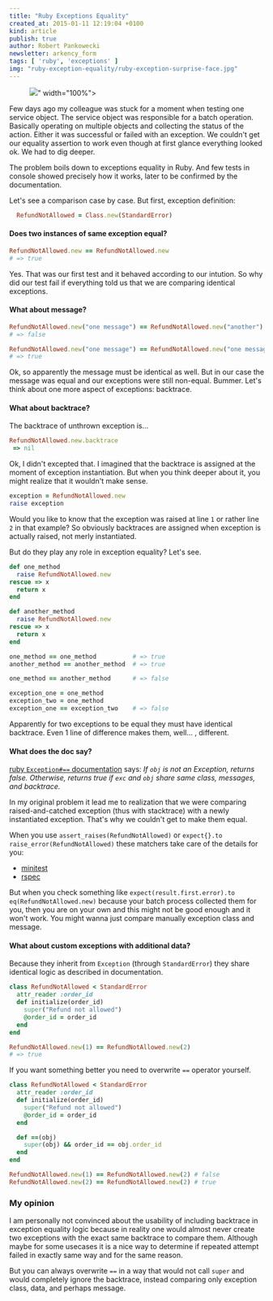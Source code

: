 ```yaml
---
title: "Ruby Exceptions Equality"
created_at: 2015-01-11 12:19:04 +0100
kind: article
publish: true
author: Robert Pankowecki
newsletter: arkency_form
tags: [ 'ruby', 'exceptions' ]
img: "ruby-exception-equality/ruby-exception-surprise-face.jpg"
---
```


<p>
  <figure>
    <img src="<%= src_fit("ruby-exception-equality/ruby-exception-surprise-face.jpg") %>" width="100%">
  </figure>
</p>

Few days ago my colleague was stuck for a moment when testing one service object.
The service object was responsible for a batch operation. Basically operating on
multiple objects and collecting the status of the action. Either it was successful
or failed with an exception. We couldn't get our equality assertion to work even
though at first glance everything looked ok. We had to dig deeper.

<!-- more -->

The problem boils down to exceptions equality in Ruby. And few tests in console
showed precisely how it works, later to be confirmed by the documentation.

Let's see a comparison case by case. But first, exception definition:

```ruby
  RefundNotAllowed = Class.new(StandardError)
```

#### Does two instances of same exception equal?

```ruby
RefundNotAllowed.new == RefundNotAllowed.new
# => true
```

Yes. That was our first test and it behaved according to our intution. So why did our
test fail if everything told us that we are comparing identical exceptions.

#### What about message?

```ruby
RefundNotAllowed.new("one message") == RefundNotAllowed.new("another")
# => false

RefundNotAllowed.new("one message") == RefundNotAllowed.new("one message")
# => true
```

Ok, so apparently the message must be identical as well. But in our case the
message was equal and our exceptions were still non-equal. Bummer. Let's think
about one more aspect of exceptions: backtrace.

#### What about backtrace?

The backtrace of unthrown exception is...

```ruby
RefundNotAllowed.new.backtrace
 => nil
```

Ok, I didn't excepted that. I imagined that the backtrace is assigned at the
moment of exception instantiation. But when you think deeper about it, you
might realize that it wouldn't make sense.

```ruby
exception = RefundNotAllowed.new
raise exception
```

Would you like to know that the exception was raised at line `1` or rather
line `2` in that example? So obviously backtraces are assigned when
exception is actually raised, not merly instantiated.

But do they play any role in exception equality? Let's see.

```ruby
def one_method
  raise RefundNotAllowed.new
rescue => x
  return x
end

def another_method
  raise RefundNotAllowed.new
rescue => x
  return x
end

one_method == one_method          # => true
another_method == another_method  # => true

one_method == another_method      # => false

exception_one = one_method
exception_two = one_method
exception_one == exception_two    # => false
```

Apparently for two exceptions to be equal they must have identical
backtrace. Even 1 line of difference makes them, well... , different.

#### What does the doc say?

[ruby `Exception#==` documentation](http://www.ruby-doc.org/core-2.2.0/Exception.html#method-i-3D-3D) says:
_If `obj` is not an Exception, returns false. Otherwise, returns true if `exc` and `obj` share same
class, messages, and backtrace._

In my original problem it lead me to realization that we were comparing
raised-and-catched exception (thus with stacktrace) with a newly
instantiated exception. That's why we couldn't get to make them equal.

When you use `assert_raises(RefundNotAllowed)` or
`expect{}.to raise_error(RefundNotAllowed)` these matchers take care of
the details for you:

* [minitest](https://github.com/seattlerb/minitest/blob/7298fce695b7a386392a293f23e6253576b05473/lib/minitest/assertions.rb#L301)
* [rspec](https://github.com/rspec/rspec-expectations/blob/1c877e07e6dda41f1cf124934cee7d02e4540c8b/lib/rspec/matchers/built_in/raise_error.rb#L32)

But when you check something like
`expect(result.first.error).to eq(RefundNotAllowed.new)` because your batch
process collected them for you, then you are on your own and this might not
be good enough and it won't work. You might wanna just compare manually
exception class and message.

#### What about custom exceptions with additional data?

Because they inherit from `Exception` (through `StandardError`) they share identical
logic as described in documentation.

```ruby
class RefundNotAllowed < StandardError
  attr_reader :order_id
  def initialize(order_id)
    super("Refund not allowed")
    @order_id = order_id
  end
end

RefundNotAllowed.new(1) == RefundNotAllowed.new(2)
# => true
```

If you want something better you need to overwrite `==` operator yourself.

```ruby
class RefundNotAllowed < StandardError
  attr_reader :order_id
  def initialize(order_id)
    super("Refund not allowed")
    @order_id = order_id
  end

  def ==(obj)
    super(obj) && order_id == obj.order_id
  end
end

RefundNotAllowed.new(1) == RefundNotAllowed.new(2) # false
RefundNotAllowed.new(2) == RefundNotAllowed.new(2) # true
```

### My opinion

I am personally not convinced about the usability of including backtrace in
exception equality logic because in reality one would almost never create
two exceptions with the exact same backtrace to compare them. Although maybe
for some usecases it is a nice way to determine if repeated attempt failed in
exactly same way and for the same reason.

But you can always overwrite `==` in a way that would not call `super` and
would completely ignore the backtrace, instead comparing only exception class, data,
and perhaps message.

